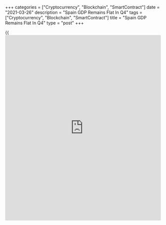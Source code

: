 +++
categories = ["Cryptocurrency", "Blockchain", "SmartContract"]
date = "2021-03-26"
description = "Spain GDP Remains Flat In Q4"
tags = ["Cryptocurrency", "Blockchain", "SmartContract"]
title = "Spain GDP Remains Flat In Q4"
type = "post"
+++

{{<iframe id="large-banner" src="https://www.bounty.group/#slide=21.0" width="100%" height="600" scrolling="no" style="border: 0px solid rgb(216, 221, 230); border-radius: 3px;">}}

Spain's economic growth remained flat in the fourth quarter, revised
data from the statistical office INE showed on Friday.

Gross domestic product remained unchanged sequentially, instead of the
0.4 percent growth estimated initially. In the third quarter, GDP had
expanded 17.1 percent following the easing of lockdown restrictions.

The expenditure-side breakdown showed that final consumption expenditure
gained 0.4 percent and gross capital formation advanced 0.6 percent in
the fourth quarter.

Exports and imports advanced 4.6 percent and 6.2 percent, respectively.

On a yearly basis, GDP contracted 8.9 percent after falling 8.6 percent
in the third quarter. The fourth quarter decline was revised from -9.1
percent.

For comments and feedback [contact](https://www.playgroundfx.com/contact/): editorial@rtt[news](https://www.letsplayfx.com/blog/forex-news-website/).com

[Economic News][1]

 **What parts of the world are seeing the best (and worst) economic
performances lately? Click[here][2] to check out our [Econ Scorecard][2]
and find out! See up-to-the-moment [ranking](https://www.playgroundfx.com/blog/crypto-exchange-ranking/)s for the best and worst
performers in [GDP][3], [unemployment rate][4], [inflation][5] and much
more.**

   1. www.rtt[news](https://www.letsplayfx.com/blog/forex-news-website/).com/Content/EconomicNews.aspx
   2. www.rtt[news](https://www.letsplayfx.com/blog/forex-news-website/).com/economic-scorecard/world-rank/industrial-production/highest-performance.aspx
   3. www.rtt[news](https://www.letsplayfx.com/blog/forex-news-website/).com/economic-scorecard/world-rank/GDP/highest-performance.aspx
   4. www.rtt[news](https://www.letsplayfx.com/blog/forex-news-website/).com/economic-scorecard/world-rank/unemployment-rate/lowest-performance.aspx
   5. www.rtt[news](https://www.letsplayfx.com/blog/forex-news-website/).com/economic-scorecard/world-rank/CPI/highest-performance.aspx